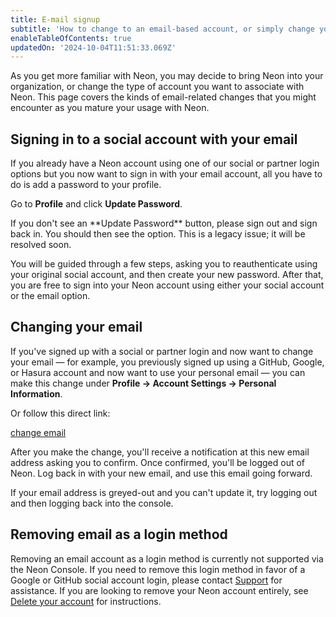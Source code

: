```yaml
---
title: E-mail signup
subtitle: 'How to change to an email-based account, or simply change your email'
enableTableOfContents: true
updatedOn: '2024-10-04T11:51:33.069Z'
---
```


As you get more familiar with Neon, you may decide to bring Neon into your organization, or change the type of account you want to associate with Neon. This page covers the kinds of email-related changes that you might encounter as you mature your usage with Neon.

## Signing in to a social account with your email

If you already have a Neon account using one of our social or partner login options but you now want to sign in with your email account, all you have to do is add a password to your profile.

Go to **Profile** and click **Update Password**.

<Admonition type="note">
If you don't see an **Update Password** button, please sign out and sign back in. You should then see the option. This is a legacy issue; it will be resolved soon.
</Admonition>

You will be guided through a few steps, asking you to reauthenticate using your original social account, and then create your new password. After that, you are free to sign into your Neon account using either your social account or the email option.

## Changing your email

If you've signed up with a social or partner login and now want to change your email &#8212; for example, you previously signed up using a GitHub, Google, or Hasura account and now want to use your personal email &#8212; you can make this change under **Profile → Account Settings → Personal Information**.

Or follow this direct link:

[change email](https://console.neon.tech/app/settings/profile?modal=change_email)

After you make the change, you'll receive a notification at this new email address asking you to confirm. Once confirmed, you'll be logged out of Neon. Log back in with your new email, and use this email going forward.

<Admonition type="note">
If your email address is greyed-out and you can't update it, try logging out and then logging back into the console.
</Admonition>

## Removing email as a login method

Removing an email account as a login method is currently not supported via the Neon Console. If you need to remove this login method in favor of a Google or GitHub social account login, please contact [Support](/docs/introduction/support) for assistance. If you are looking to remove your Neon account entirely, see [Delete your account](/docs/introduction/manage-billing#delete-your-account) for instructions.
